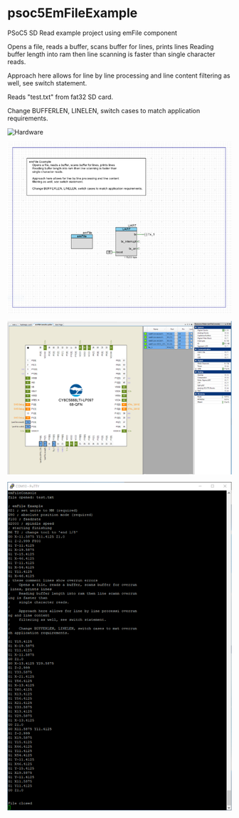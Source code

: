 # psoc5EmFileExample
PSoC5 SD Read example project using emFile component

Opens a file, reads a buffer, scans buffer for lines, prints lines
Reading buffer length into ram then line scanning is faster than 
single character reads. 

Approach here allows for line by line processing and line content 
filtering as well, see switch statement.

Reads "test.txt" from fat32 SD card.

Change BUFFERLEN, LINELEN, switch cases to match application requirements.


![Hardware](emFileConsole.cydsn/images/emFileConsoleHardware.jpg)

![TopDesign](emFileConsole.cydsn/images/emFileConsoleTopDesign.cysch.png)

![Build Results](emFileConsole.cydsn/images/emFileConsole.cydwr.png)

![Console Capture](emFileConsole.cydsn/images/emFileConsole.console.png)

